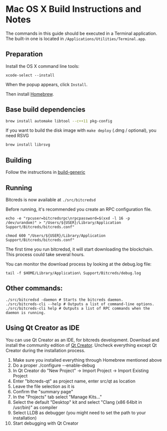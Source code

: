 Mac OS X Build Instructions and Notes
====================================
The commands in this guide should be executed in a Terminal application.
The built-in one is located in `/Applications/Utilities/Terminal.app`.

Preparation
-----------
Install the OS X command line tools:

`xcode-select --install`

When the popup appears, click `Install`.

Then install [Homebrew](https://brew.sh).

Base build dependencies
-----------------------

```bash
brew install automake libtool --c++11 pkg-config
```

If you want to build the disk image with `make deploy` (.dmg / optional), you need RSVG
```bash
brew install librsvg
```

Building
--------

Follow the instructions in [build-generic](build-generic.md)

Running
-------

Bitcreds is now available at `./src/bitcredsd`

Before running, it's recommended you create an RPC configuration file.

    echo -e "rpcuser=bitcredsrpc\nrpcpassword=$(xxd -l 16 -p /dev/urandom)" > "/Users/${USER}/Library/Application Support/Bitcreds/bitcreds.conf"

    chmod 600 "/Users/${USER}/Library/Application Support/Bitcreds/bitcreds.conf"

The first time you run bitcredsd, it will start downloading the blockchain. This process could take several hours.

You can monitor the download process by looking at the debug.log file:

    tail -f $HOME/Library/Application\ Support/Bitcreds/debug.log

Other commands:
-------

    ./src/bitcredsd -daemon # Starts the bitcreds daemon.
    ./src/bitcreds-cli --help # Outputs a list of command-line options.
    ./src/bitcreds-cli help # Outputs a list of RPC commands when the daemon is running.

Using Qt Creator as IDE
------------------------
You can use Qt Creator as an IDE, for bitcreds development.
Download and install the community edition of [Qt Creator](https://www.qt.io/download/).
Uncheck everything except Qt Creator during the installation process.

1. Make sure you installed everything through Homebrew mentioned above
2. Do a proper ./configure --enable-debug
3. In Qt Creator do "New Project" -> Import Project -> Import Existing Project
4. Enter "bitcreds-qt" as project name, enter src/qt as location
5. Leave the file selection as it is
6. Confirm the "summary page"
7. In the "Projects" tab select "Manage Kits..."
8. Select the default "Desktop" kit and select "Clang (x86 64bit in /usr/bin)" as compiler
9. Select LLDB as debugger (you might need to set the path to your installation)
10. Start debugging with Qt Creator
